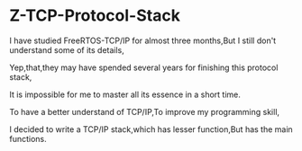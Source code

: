 # Z-TCP-Protocol-Stack

I have studied FreeRTOS-TCP/IP for almost three months,But I still don't understand some of its details, 

Yep,that,they may have spended several years for finishing this protocol stack,

It is impossible for me to master all its essence in a short time.

To have a better understand of TCP/IP,To improve my programming skill,

I decided to write a TCP/IP stack,which has lesser function,But has the main functions.
